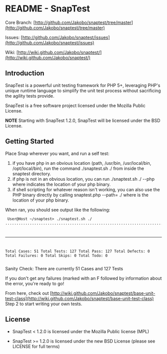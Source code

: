 README - SnapTest
=================

Core Branch:
[http://github.com/Jakobo/snaptest/tree/master](http://github.com/Jakobo/snaptest/tree/master)

Issues: [http://github.com/Jakobo/snaptest/issues](http://github.com/Jakobo/snaptest/issues)

Wiki:
[http://wiki.github.com/Jakobo/snaptest/](http://wiki.github.com/Jakobo/snaptest/)

Introduction
------------
SnapTest is a powerful unit testing framework for PHP 5+, leveraging PHP's unique runtime language to simplify the unit test process without sacrificing the agility tests provide.

SnapTest is a free software project licensed under the Mozilla Public License.

**NOTE** Starting with SnapTest 1.2.0, SnapTest will be licensed under the BSD License.

Getting Started
---------------

Place Snap wherever you want, and run a self test:

   1. if you have php in an obvious location (path, /usr/bin, /usr/local/bin, /opt/local/bin), run the command ./snaptest.sh ./ from inside the snaptest directory.
   2. if php is not in an obvious location, you can run ./snaptest.sh ./ --php<path> where <path> indicates the location of your php binary.
   3. if shell scripting for whatever reason isn't working, you can also use the PHP binary directly by calling <php> snaptest.php --path=<php> ./ where <php> is the location of your php binary. 

When ran, you should see output like the following:

<code><pre>
User@Host ~/snaptest> ./snaptest.sh ./
...............................................................................................................................
______________________________________________________________________
Total Cases:    51
Total Tests:    127
Total Pass:     127
Total Defects:  0
Total Failures: 0
Total Skips:    0
Total Todo:     0
</pre></code>

Sanity Check: There are currently 51 Cases and 127 Tests

If you don't get any failures (marked with an F followed by information about the error, you're ready to go!

From here, check out [http://wiki.github.com/Jakobo/snaptest/base-unit-test-class](http://wiki.github.com/Jakobo/snaptest/base-unit-test-class) Step 2 to start writing your own tests.

License
-------
  * SnapTest < 1.2.0 is licensed under the Mozilla Public license (MPL)

  * SnapTest >= 1.2.0 is licensed under the new BSD License (please see LICENSE for full terms)